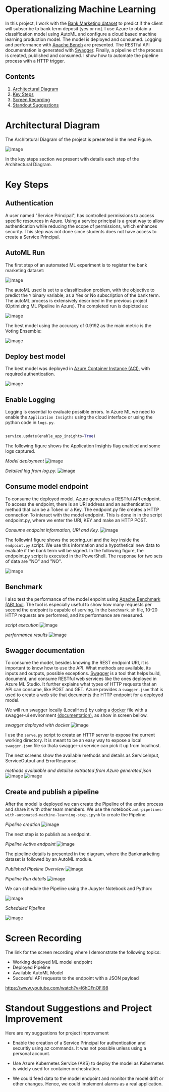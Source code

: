 # Operationalizing Machine Learning

In this project, I work with the [Bank Marketing dataset](https://automlsamplenotebookdata.blob.core.windows.net/automl-sample-notebook-data/bankmarketing_train.csv) to predict if the client will subscribe to bank term deposit [yes or no]. I use Azure to obtain a classification model using AutoML and configure a cloud based machine learning production model. The model is deployed and consumed. Logging and performance with [Apache Bench](https://httpd.apache.org/docs/2.4/programs/ab.html) are presented. The RESTful API documentation is generated with [Swagger](https://swagger.io/). Finally, a pipeline of the process is created, published and consumed. I show how to automate the pipeline process with a HTTP trigger. 

## Contents
1. [Architectural Diagram](#id-arch)
1. [Key Steps](#id-key)
1. [Screen Recording](#id-screen)
1. [Standout Suggestions](#id-suggestions)


<div id='id-arch'/>

# Architectural Diagram

The Architetural Diagram of the project is presented in the next Figure. 

![image](figures/P2_Architecture.svg)

In the key steps section we present with details each step of the Architectural Diagram.

<div id='id-key'/>

# Key Steps

## Authentication

A user named "Service Principal", has controlled permissions to access specific resources in Azure. Using a service principal is a great way to allow authentication while reducing the scope of permissions, which enhances security. This step was not done since students does not have access to create a Service Principal.

## AutoML Run 

The first step of an automated ML experiment is to register the bank marketing dataset:

![image](figures/1_reg_dataset.png)

The autoML used is set to a classification problem, with the objective to predict the `Y` binary variable, as a Yes or No subscription of the bank term. The autoML process is extensively described in the previous project (Optimizing ML Pipeline in Azure). The completed run is depicted as:

![image](figures/2_autoML.png)

The best model using the accuracy of 0.9192 as the main metric is the Voting Ensemble:

![image](figures/3_bestModel.png)

## Deploy best model

The best model was deployed in [Azure Container Instance (ACI)](https://docs.microsoft.com/en-us/azure/container-instances/container-instances-quickstart), with required authentication.

![image](figures/4_bestModelDeploy.png)

## Enable Logging
Logging is essential to evaluate possible errors. In Azure ML we need to enable the `Application Insigths` using the cloud interface or using the python code in `logs.py`. 

```python

service.update(enable_app_insights=True)

```

The following figure shows the Application Insights flag enabled and some logs captured.

*Model deployment*
![image](figures/5x_EnableApplicationInsigths.png)

*Detailed log from log.py.*
![image](figures/6_EnableInsigthsLog.png)

## Consume  model endpoint

To consume the deployed model, Azure generates a RESTful API endpoint. To access the endpoint, there is an URI address and an authentication method that can be a Token or a Key.  The endpoint.py file creates a HTTP connection To interact with the model endpoint. This is done in in the script endpoint.py, where we enter the URI, KEY and make an HTTP POST. 

*Consume endpoint information, URI and Key.*
![image](figures/7_EndpointURI_KEY.png)

The followinf figure shows the scoring_uri and the key inside the `endpoint.py` script. We use this information and a hypothetical new data to evaluate if the bank term will be signed. In the following figure, the endpoint.py script is executed in the PowerShell. The response for two sets of data are "NO" and "NO".

![image](figures/EndpointRes.png)


## Benchmark 
I also test the performance of the model enpoint using [Apache Benchmark (AB) tool](https://httpd.apache.org/docs/2.4/programs/ab.html). The tool is especially useful to show how many requests per second the endpoint is capable of serving. In the `benchmark.sh` file, 10-20 HTTP requests are performed, and its performance are measured.

*script execution*
![image](figures/8_ApacheBenchmark.png)

*performance results*
![image](figures/9_ApacheBenchmark2.png)

## Swagger documentation

To consume the model, besides knowing the REST endpoint URI, it is important to know how to use the API. What methods are available, its inputs and outputs, possible exceptions. [Swagger](https://swagger.io/) is a tool that helps build, document, and consume RESTful web services like the ones deployed in Azure ML Studio. It further explains what types of HTTP requests that an API can consume, like POST and GET. Azure provides a `swagger.json` that is used to create a web site that documents the HTTP endpoint for a deployed model. 

We will run swagger locally (LocalHost) by using a [docker](https://www.docker.com/) file with a swagger-ui environment [(documentation)](https://hub.docker.com/r/swaggerapi/swagger-ui), as show in screen bellow.

*swagger deployed with docker*
![image](figures/Swagger_docker.png)

I use the `serve.py` script to create an HTTP server to expose the current working directory. It is meant to be an easy way to expose a local `swagger.json` file so thata swagger-ui service can pick it up from localhost.

The next screens show the available methods and details as ServiceInput, ServiceOutput and ErrorResponse.

*methods avaialable and detailse extracted from Azure generated json*
![image](figures/Swagger_azure_model.png)
![image](figures/Swagger_azure_model2.png)

## Create and publish a pipeline

After the model is deployed we can create the Pipeline of the entire process and share it with other team members. We use the notebook `aml-pipelines-with-automated-machine-learning-step.ipynb` to create the Pipeline.

*Pipeline creation*
![image](figures/PipelineRest1.png)

 The next step is to publish as a endpoint.

*Pipeline Active endpoint*
![image](figures/PipelineEndpoint.png)

The pipeline details is presented in the diagram, where the Bankmarketing dataset is followed by an AutoML module.

*Published Pipeline Overview*
![image](figures/PipelineRestEndpoint.png)

*Pipeline Run details*
![image](figures/PipelineRest4.png)


We can schedule the Pipeline using the Jupyter Notebook and Python:

![image](figures/PipelineTrigger.png)

*Scheduled Pipeline*

![image](figures/PipelineRunning.png)


<div id='id-screen'/>

# Screen Recording

The link for the screen recording where I demonstrate the following topics:

- Working deployed ML model endpoint
- Deployed Pipeline
- Available AutoML Model
- Succesful API requests to the endpoint with a JSON payload

https://www.youtube.com/watch?v=l6hDFnOFl98


<div id='id-suggestions'/>

# Standout Suggestions and Project Improvement

Here are my suggestions for project improvement 

- Enable the creation of a Service Principal for authentication and securitiy using az commands. It was not possible unless using a personal account.

- Use Azure Kubernetes Service (AKS) to deploy the model as Kubernetes is widely used for container orchestration.

- We could feed data to the model endpoint and monitor the model drift or other changes. Hence, we could implement alarms as a real application.

